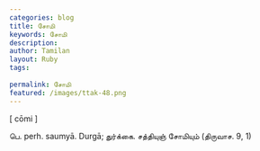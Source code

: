```yaml
---
categories: blog
title: சோமி
keywords: சோமி
description: 
author: Tamilan
layout: Ruby
tags: 
 
permalink: சோமி
featured: /images/ttak-48.png
---
```

  
[ cōmi ]  
  
பெ. perh. saumyā. Durgā; துர்க்கை. சத்தியுஞ் சோமியும் (திருவாச. 9, 1)
